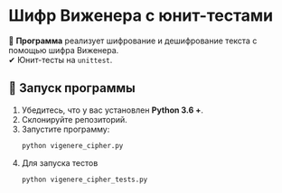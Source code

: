 # Шифр Виженера с юнит-тестами

🔐 **Программа** реализует шифрование и дешифрование текста с помощью шифра Виженера.  
✔ Юнит-тесты на `unittest`.

## 🚀 **Запуск программы**
1. Убедитесь, что у вас установлен **Python 3.6 +**.
2. Склонируйте репозиторий.
3. Запустите программу:
    ```bash
   python vigenere_cipher.py
4. Для запуска тестов
    ```bash
    python vigenere_cipher_tests.py
